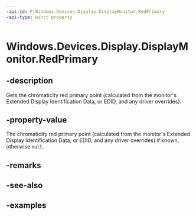 ```yaml
---
-api-id: P:Windows.Devices.Display.DisplayMonitor.RedPrimary
-api-type: winrt property
---
```


<!-- Property syntax.
public Point RedPrimary { get; }
-->

# Windows.Devices.Display.DisplayMonitor.RedPrimary

## -description
Gets the chromaticity red primary point (calculated from the monitor's Extended Display Identification Data, or EDID, and any driver overrides).

## -property-value
The chromaticity red primary point (calculated from the monitor's Extended Display Identification Data, or EDID, and any driver overrides) if known, otherwise `null`.

## -remarks

## -see-also

## -examples

